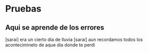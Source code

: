 # Pruebas

## Aqui se aprende de los errores
[sarai] era un cierto dia de lluvia
[sarai] aun recordamos todos los acontecimineto de aque dia donde te perdi


